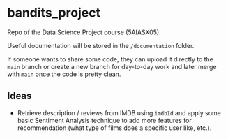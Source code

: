 # bandits_project
Repo of the Data Science Project course (5AIASX05).

Useful documentation will be stored in the `/documentation` folder.

If someone wants to share some code, they can upload it directly to the `main` branch or create a new branch for day-to-day work and later merge with `main` once the code is pretty clean.


## Ideas

- Retrieve description / reviews from IMDB using `imdbId` and apply some basic Sentiment Analysis technique to add more features for recommendation (what type of films does a specific user like, etc.).

